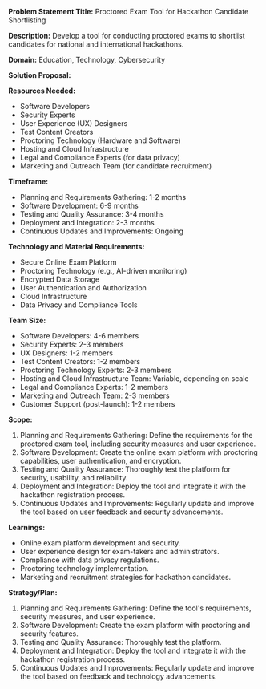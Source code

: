 **Problem Statement Title:** Proctored Exam Tool for Hackathon Candidate Shortlisting

**Description:** Develop a tool for conducting proctored exams to shortlist candidates for national and international hackathons.

**Domain:** Education, Technology, Cybersecurity

**Solution Proposal:**

**Resources Needed:**
- Software Developers
- Security Experts
- User Experience (UX) Designers
- Test Content Creators
- Proctoring Technology (Hardware and Software)
- Hosting and Cloud Infrastructure
- Legal and Compliance Experts (for data privacy)
- Marketing and Outreach Team (for candidate recruitment)

**Timeframe:**
- Planning and Requirements Gathering: 1-2 months
- Software Development: 6-9 months
- Testing and Quality Assurance: 3-4 months
- Deployment and Integration: 2-3 months
- Continuous Updates and Improvements: Ongoing

**Technology and Material Requirements:**
- Secure Online Exam Platform
- Proctoring Technology (e.g., AI-driven monitoring)
- Encrypted Data Storage
- User Authentication and Authorization
- Cloud Infrastructure
- Data Privacy and Compliance Tools

**Team Size:**
- Software Developers: 4-6 members
- Security Experts: 2-3 members
- UX Designers: 1-2 members
- Test Content Creators: 1-2 members
- Proctoring Technology Experts: 2-3 members
- Hosting and Cloud Infrastructure Team: Variable, depending on scale
- Legal and Compliance Experts: 1-2 members
- Marketing and Outreach Team: 2-3 members
- Customer Support (post-launch): 1-2 members

**Scope:**
1. Planning and Requirements Gathering: Define the requirements for the proctored exam tool, including security measures and user experience.
2. Software Development: Create the online exam platform with proctoring capabilities, user authentication, and encryption.
3. Testing and Quality Assurance: Thoroughly test the platform for security, usability, and reliability.
4. Deployment and Integration: Deploy the tool and integrate it with the hackathon registration process.
5. Continuous Updates and Improvements: Regularly update and improve the tool based on user feedback and security advancements.

**Learnings:**
- Online exam platform development and security.
- User experience design for exam-takers and administrators.
- Compliance with data privacy regulations.
- Proctoring technology implementation.
- Marketing and recruitment strategies for hackathon candidates.

**Strategy/Plan:**
1. Planning and Requirements Gathering: Define the tool's requirements, security measures, and user experience.
2. Software Development: Create the exam platform with proctoring and security features.
3. Testing and Quality Assurance: Thoroughly test the platform.
4. Deployment and Integration: Deploy the tool and integrate it with the hackathon registration process.
5. Continuous Updates and Improvements: Regularly update and improve the tool based on feedback and technology advancements.